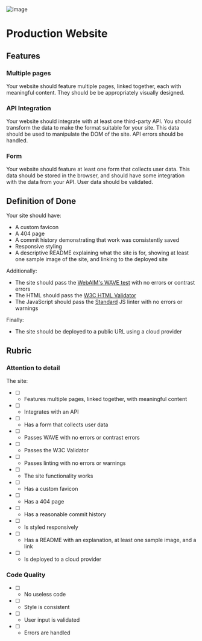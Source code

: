 ![image](https://user-images.githubusercontent.com/100609892/162510978-331ae723-34ae-4179-971d-ad61e534e04c.png)



























# Production Website

## Features

### Multiple pages

Your website should feature multiple pages, linked together, each with meaningful content. They should be be appropriately visually designed.

### API Integration

Your website should integrate with at least one third-party API. You should transform the data to make the format suitable for your site. This data should be used to manipulate the DOM of the site. API errors should be handled.

### Form

Your website should feature at least one form that collects user data. This data should be stored in the browser, and should have some integration with the data from your API. User data should be validated.

## Definition of Done

Your site should have:

* A custom favicon
* A 404 page
* A commit history demonstrating that work was consistently saved
* Responsive styling
* A descriptive README explaining what the site is for, showing at least one sample image of the site, and linking to the deployed site

Additionally:

* The site should pass the [WebAIM's WAVE test](https://wave.webaim.org/) with no errors or contrast errors
* The HTML should pass the [W3C HTML Validator](https://validator.w3.org/)
* The JavaScript should pass the [Standard](https://standardjs.com/) JS linter with no errors or warnings

Finally:

* The site should be deployed to a public URL using a cloud provider

## Rubric

### Attention to detail

The site:

* [ ] - Features multiple pages, linked together, with meaningful content
* [ ] - Integrates with an API
* [ ] - Has a form that collects user data
* [ ] - Passes WAVE with no errors or contrast errors
* [ ] - Passes the W3C Validator
* [ ] - Passes linting with no errors or warnings
* [ ] - The site functionality works
* [ ] - Has a custom favicon
* [ ] - Has a 404 page
* [ ] - Has a reasonable commit history
* [ ] - Is styled responsively
* [ ] - Has a README with an explanation, at least one sample image, and a link
* [ ] - Is deployed to a cloud provider

### Code Quality

* [ ] - No useless code
* [ ] - Style is consistent
* [ ] - User input is validated
* [ ] - Errors are handled
